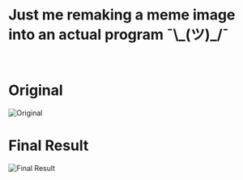 # Just me remaking a meme image into an actual program ¯\\\_(ツ)\_/¯

<br>

# Original
![Original](https://github.com/RegularRabbit05/Onichan-debit-card/assets/69511985/f7e215e2-05e4-40f5-895d-6030de7e1347)

# Final Result
![Final Result](https://github.com/RegularRabbit05/Onichan-debit-card/assets/69511985/44e04a79-1181-49bb-92f7-6550d1a29d37)
